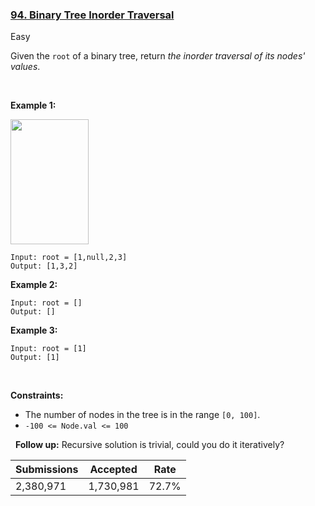 ### [94. Binary Tree Inorder Traversal](https://leetcode.com/problems/binary-tree-inorder-traversal/)

Easy

Given the `` root `` of a binary tree, return _the inorder traversal of its nodes' values_.

 

__Example 1:__

<img alt="" src="https://assets.leetcode.com/uploads/2020/09/15/inorder_1.jpg" style="width: 125px; height: 200px;"/>

```
Input: root = [1,null,2,3]
Output: [1,3,2]
```

__Example 2:__

```
Input: root = []
Output: []
```

__Example 3:__

```
Input: root = [1]
Output: [1]
```

 

__Constraints:__

*   The number of nodes in the tree is in the range `` [0, 100] ``.
*   `` -100 <= Node.val <= 100 ``

 
__Follow up:__ Recursive solution is trivial, could you do it iteratively?

| Submissions    | Accepted     | Rate   |
| -------------- | ------------ | ------ |
| 2,380,971 | 1,730,981 | 72.7% |